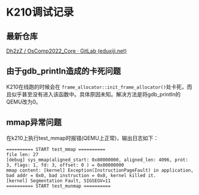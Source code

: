 # K210调试记录

## 最新仓库

[Dh2zZ / OsComp2022_Core · GitLab (eduxiji.net)](https://gitlab.eduxiji.net/dh2zz/oscomp2022_core/)

## 由于gdb_println造成的卡死问题

K210在线跑的时候会在 `frame_allocator::init_frame_allocator()`处卡死，而且似乎甚至没有进入该函数中。具体原因未知。解决方法是将gdb_println的QEMU改为0。

## mmap异常问题

在k210上执行test_mmap时报错(QEMU上正常)，输出日志如下：
```
========== START test_mmap ==========
file len: 27
[debug] sys_mmap(aligned_start: 0x80000000, aligned_len: 4096, prot: 3, flags: 1, fd: 3, offset: 0 ) = 0x80000000
mmap content: [kernel] Exception(InstructionPageFault) in application, bad addr = 0x0, bad instruction = 0x0, kernel killed it.
[kernel] Segmentation Fault, SIGSEGV=11
========== START test_munmap ==========
```
